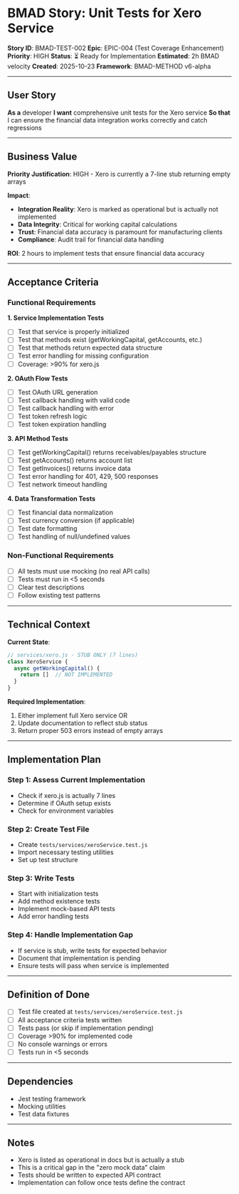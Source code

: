 # BMAD Story: Unit Tests for Xero Service

**Story ID**: BMAD-TEST-002
**Epic**: EPIC-004 (Test Coverage Enhancement)
**Priority**: HIGH
**Status**: ⏳ Ready for Implementation
**Estimated**: 2h BMAD velocity
**Created**: 2025-10-23
**Framework**: BMAD-METHOD v6-alpha

---

## User Story

**As a** developer
**I want** comprehensive unit tests for the Xero service
**So that** I can ensure the financial data integration works correctly and catch regressions

---

## Business Value

**Priority Justification**: HIGH - Xero is currently a 7-line stub returning empty arrays

**Impact**:
- **Integration Reality**: Xero is marked as operational but is actually not implemented
- **Data Integrity**: Critical for working capital calculations
- **Trust**: Financial data accuracy is paramount for manufacturing clients
- **Compliance**: Audit trail for financial data handling

**ROI**: 2 hours to implement tests that ensure financial data accuracy

---

## Acceptance Criteria

### Functional Requirements

**1. Service Implementation Tests**
- [ ] Test that service is properly initialized
- [ ] Test that methods exist (getWorkingCapital, getAccounts, etc.)
- [ ] Test that methods return expected data structure
- [ ] Test error handling for missing configuration
- [ ] Coverage: >90% for xero.js

**2. OAuth Flow Tests**
- [ ] Test OAuth URL generation
- [ ] Test callback handling with valid code
- [ ] Test callback handling with error
- [ ] Test token refresh logic
- [ ] Test token expiration handling

**3. API Method Tests**
- [ ] Test getWorkingCapital() returns receivables/payables structure
- [ ] Test getAccounts() returns account list
- [ ] Test getInvoices() returns invoice data
- [ ] Test error handling for 401, 429, 500 responses
- [ ] Test network timeout handling

**4. Data Transformation Tests**
- [ ] Test financial data normalization
- [ ] Test currency conversion (if applicable)
- [ ] Test date formatting
- [ ] Test handling of null/undefined values

### Non-Functional Requirements

- [ ] All tests must use mocking (no real API calls)
- [ ] Tests must run in <5 seconds
- [ ] Clear test descriptions
- [ ] Follow existing test patterns

---

## Technical Context

**Current State**:
```javascript
// services/xero.js - STUB ONLY (7 lines)
class XeroService {
  async getWorkingCapital() {
    return []  // NOT IMPLEMENTED
  }
}
```

**Required Implementation**:
1. Either implement full Xero service OR
2. Update documentation to reflect stub status
3. Return proper 503 errors instead of empty arrays

---

## Implementation Plan

### Step 1: Assess Current Implementation
- Check if xero.js is actually 7 lines
- Determine if OAuth setup exists
- Check for environment variables

### Step 2: Create Test File
- Create `tests/services/xeroService.test.js`
- Import necessary testing utilities
- Set up test structure

### Step 3: Write Tests
- Start with initialization tests
- Add method existence tests
- Implement mock-based API tests
- Add error handling tests

### Step 4: Handle Implementation Gap
- If service is stub, write tests for expected behavior
- Document that implementation is pending
- Ensure tests will pass when service is implemented

---

## Definition of Done

- [ ] Test file created at `tests/services/xeroService.test.js`
- [ ] All acceptance criteria tests written
- [ ] Tests pass (or skip if implementation pending)
- [ ] Coverage >90% for implemented code
- [ ] No console warnings or errors
- [ ] Tests run in <5 seconds

---

## Dependencies

- Jest testing framework
- Mocking utilities
- Test data fixtures

---

## Notes

- Xero is listed as operational in docs but is actually a stub
- This is a critical gap in the "zero mock data" claim
- Tests should be written to expected API contract
- Implementation can follow once tests define the contract
